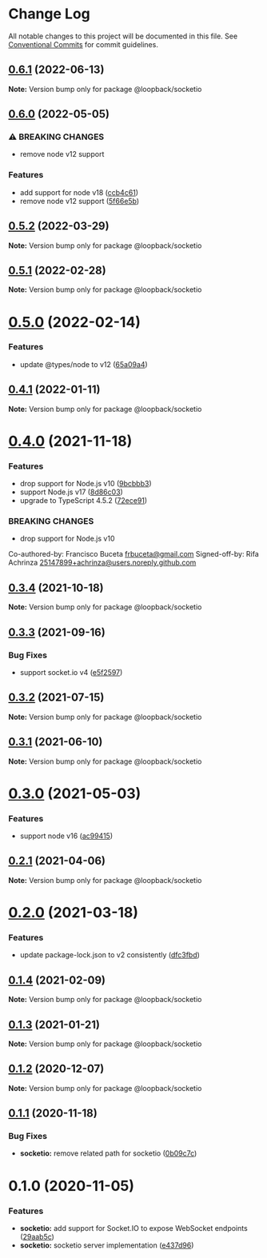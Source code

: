# Change Log

All notable changes to this project will be documented in this file.
See [Conventional Commits](https://conventionalcommits.org) for commit guidelines.

## [0.6.1](https://github.com/loopbackio/loopback-next/compare/@loopback/socketio@0.6.0...@loopback/socketio@0.6.1) (2022-06-13)

**Note:** Version bump only for package @loopback/socketio





## [0.6.0](https://github.com/loopbackio/loopback-next/compare/@loopback/socketio@0.5.2...@loopback/socketio@0.6.0) (2022-05-05)


### ⚠ BREAKING CHANGES

* remove node v12 support

### Features

* add support for node v18 ([ccb4c61](https://github.com/loopbackio/loopback-next/commit/ccb4c61307d94ab7bb07a19c547dfc4fa7d388a8))
* remove node v12 support ([5f66e5b](https://github.com/loopbackio/loopback-next/commit/5f66e5bd288ba806b3aa6550fc29c5009de8b60d))



## [0.5.2](https://github.com/loopbackio/loopback-next/compare/@loopback/socketio@0.5.1...@loopback/socketio@0.5.2) (2022-03-29)

**Note:** Version bump only for package @loopback/socketio





## [0.5.1](https://github.com/loopbackio/loopback-next/compare/@loopback/socketio@0.5.0...@loopback/socketio@0.5.1) (2022-02-28)

**Note:** Version bump only for package @loopback/socketio





# [0.5.0](https://github.com/loopbackio/loopback-next/compare/@loopback/socketio@0.4.1...@loopback/socketio@0.5.0) (2022-02-14)


### Features

* update @types/node to v12 ([65a09a4](https://github.com/loopbackio/loopback-next/commit/65a09a406e4865f774f97b58af9e616733b8b255))





## [0.4.1](https://github.com/loopbackio/loopback-next/compare/@loopback/socketio@0.4.0...@loopback/socketio@0.4.1) (2022-01-11)

**Note:** Version bump only for package @loopback/socketio





# [0.4.0](https://github.com/loopbackio/loopback-next/compare/@loopback/socketio@0.3.4...@loopback/socketio@0.4.0) (2021-11-18)


### Features

* drop support for Node.js v10 ([9bcbbb3](https://github.com/loopbackio/loopback-next/commit/9bcbbb358ec3eabc3033d4e7e1c22b524a7069b3))
* support Node.js v17 ([8d86c03](https://github.com/loopbackio/loopback-next/commit/8d86c03cb7047e2b1f18d05870628ef5783e71b2))
* upgrade to TypeScript 4.5.2 ([72ece91](https://github.com/loopbackio/loopback-next/commit/72ece91289ecfdfd8747bb9888ad75db73e8ff4b))


### BREAKING CHANGES

* drop support for Node.js v10

Co-authored-by: Francisco Buceta <frbuceta@gmail.com>
Signed-off-by: Rifa Achrinza <25147899+achrinza@users.noreply.github.com>





## [0.3.4](https://github.com/loopbackio/loopback-next/compare/@loopback/socketio@0.3.3...@loopback/socketio@0.3.4) (2021-10-18)

**Note:** Version bump only for package @loopback/socketio





## [0.3.3](https://github.com/loopbackio/loopback-next/compare/@loopback/socketio@0.3.2...@loopback/socketio@0.3.3) (2021-09-16)


### Bug Fixes

* support socket.io v4 ([e5f2597](https://github.com/loopbackio/loopback-next/commit/e5f25974d49117aaac493d18a145f140fbbe0c76))





## [0.3.2](https://github.com/loopbackio/loopback-next/compare/@loopback/socketio@0.3.1...@loopback/socketio@0.3.2) (2021-07-15)

**Note:** Version bump only for package @loopback/socketio





## [0.3.1](https://github.com/loopbackio/loopback-next/compare/@loopback/socketio@0.3.0...@loopback/socketio@0.3.1) (2021-06-10)

**Note:** Version bump only for package @loopback/socketio





# [0.3.0](https://github.com/loopbackio/loopback-next/compare/@loopback/socketio@0.2.1...@loopback/socketio@0.3.0) (2021-05-03)


### Features

* support node v16 ([ac99415](https://github.com/loopbackio/loopback-next/commit/ac994154543bde22b4482ba98813351656db1b55))





## [0.2.1](https://github.com/loopbackio/loopback-next/compare/@loopback/socketio@0.2.0...@loopback/socketio@0.2.1) (2021-04-06)

**Note:** Version bump only for package @loopback/socketio





# [0.2.0](https://github.com/loopbackio/loopback-next/compare/@loopback/socketio@0.1.4...@loopback/socketio@0.2.0) (2021-03-18)


### Features

* update package-lock.json to v2 consistently ([dfc3fbd](https://github.com/loopbackio/loopback-next/commit/dfc3fbdae0c9ca9f34c64154a471bef22d5ac6b7))





## [0.1.4](https://github.com/loopbackio/loopback-next/compare/@loopback/socketio@0.1.3...@loopback/socketio@0.1.4) (2021-02-09)

**Note:** Version bump only for package @loopback/socketio





## [0.1.3](https://github.com/loopbackio/loopback-next/compare/@loopback/socketio@0.1.2...@loopback/socketio@0.1.3) (2021-01-21)

**Note:** Version bump only for package @loopback/socketio





## [0.1.2](https://github.com/loopbackio/loopback-next/compare/@loopback/socketio@0.1.1...@loopback/socketio@0.1.2) (2020-12-07)

**Note:** Version bump only for package @loopback/socketio





## [0.1.1](https://github.com/loopbackio/loopback-next/compare/@loopback/socketio@0.1.0...@loopback/socketio@0.1.1) (2020-11-18)


### Bug Fixes

* **socketio:** remove related path for socketio ([0b09c7c](https://github.com/loopbackio/loopback-next/commit/0b09c7cec6971021741813788aed9dc90ca53ff6))





# 0.1.0 (2020-11-05)


### Features

* **socketio:** add support for Socket.IO to expose WebSocket endpoints ([29aab5c](https://github.com/loopbackio/loopback-next/commit/29aab5c374332d1f462e8ac26c48408333bad74e))
* **socketio:** socketio server implementation ([e437d96](https://github.com/loopbackio/loopback-next/commit/e437d96ff6c2031cf3a8f93ec881f2b8c32a559f))
